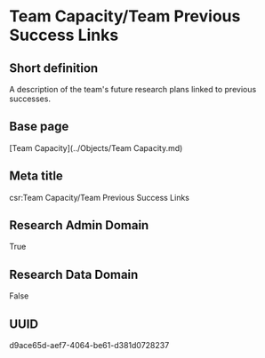 # Team Capacity/Team Previous Success Links
## Short definition
A description of the team's future research plans linked to previous successes.
## Base page
[Team Capacity](../Objects/Team Capacity.md)
## Meta title
csr:Team Capacity/Team Previous Success Links
## Research Admin Domain
True
## Research Data Domain
False
## UUID
d9ace65d-aef7-4064-be61-d381d0728237
